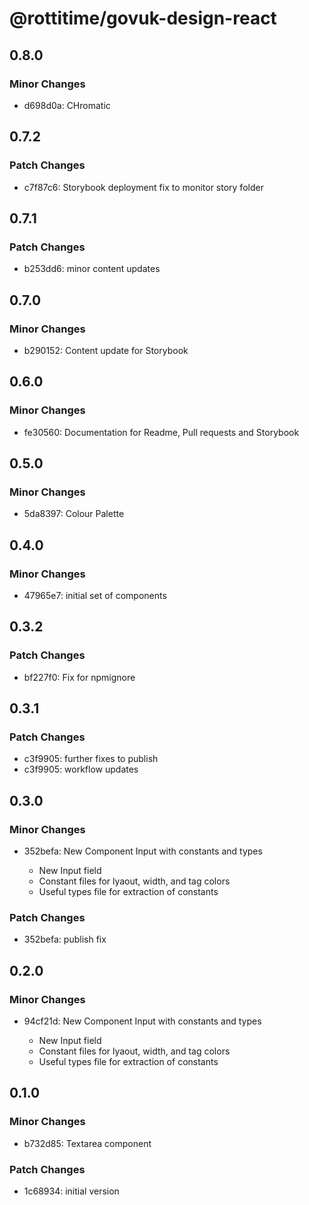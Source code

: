 # @rottitime/govuk-design-react

## 0.8.0

### Minor Changes

- d698d0a: CHromatic

## 0.7.2

### Patch Changes

- c7f87c6: Storybook deployment fix to monitor story folder

## 0.7.1

### Patch Changes

- b253dd6: minor content updates

## 0.7.0

### Minor Changes

- b290152: Content update for Storybook

## 0.6.0

### Minor Changes

- fe30560: Documentation for Readme, Pull requests and Storybook

## 0.5.0

### Minor Changes

- 5da8397: Colour Palette

## 0.4.0

### Minor Changes

- 47965e7: initial set of components

## 0.3.2

### Patch Changes

- bf227f0: Fix for npmignore

## 0.3.1

### Patch Changes

- c3f9905: further fixes to publish
- c3f9905: workflow updates

## 0.3.0

### Minor Changes

- 352befa: New Component Input with constants and types

  - New Input field
  - Constant files for lyaout, width, and tag colors
  - Useful types file for extraction of constants

### Patch Changes

- 352befa: publish fix

## 0.2.0

### Minor Changes

- 94cf21d: New Component Input with constants and types

  - New Input field
  - Constant files for lyaout, width, and tag colors
  - Useful types file for extraction of constants

## 0.1.0

### Minor Changes

- b732d85: Textarea component

### Patch Changes

- 1c68934: initial version
